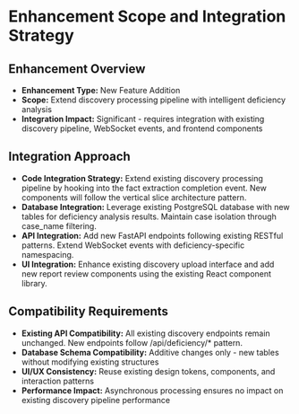 # Enhancement Scope and Integration Strategy

## Enhancement Overview
- **Enhancement Type:** New Feature Addition
- **Scope:** Extend discovery processing pipeline with intelligent deficiency analysis
- **Integration Impact:** Significant - requires integration with existing discovery pipeline, WebSocket events, and frontend components

## Integration Approach
- **Code Integration Strategy:** Extend existing discovery processing pipeline by hooking into the fact extraction completion event. New components will follow the vertical slice architecture pattern.
- **Database Integration:** Leverage existing PostgreSQL database with new tables for deficiency analysis results. Maintain case isolation through case_name filtering.
- **API Integration:** Add new FastAPI endpoints following existing RESTful patterns. Extend WebSocket events with deficiency-specific namespacing.
- **UI Integration:** Enhance existing discovery upload interface and add new report review components using the existing React component library.

## Compatibility Requirements
- **Existing API Compatibility:** All existing discovery endpoints remain unchanged. New endpoints follow /api/deficiency/* pattern.
- **Database Schema Compatibility:** Additive changes only - new tables without modifying existing structures
- **UI/UX Consistency:** Reuse existing design tokens, components, and interaction patterns
- **Performance Impact:** Asynchronous processing ensures no impact on existing discovery pipeline performance
